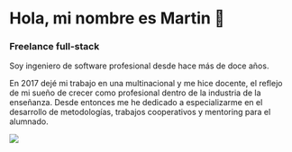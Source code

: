 # Hola, mi nombre es Martin 👋
### Freelance full-stack

Soy ingeniero de software profesional desde hace más de doce años.

En 2017 dejé mi trabajo en una multinacional y me hice docente, el reflejo de mi sueño de crecer como profesional dentro de la industria de la enseñanza.
Desde entonces me he dedicado a especializarme en el desarrollo de metodologías, trabajos cooperativos y mentoring para el alumnado.


<img src="https://imgur.com/a/P4DeEzI"/>


<!--
**jmartinrivero/jmartinrivero** is a ✨ _special_ ✨ repository because its `README.md` (this file) appears on your GitHub profile.

Here are some ideas to get you started:

- 🔭 I’m currently working on ...
- 🌱 I’m currently learning ...
- 👯 I’m looking to collaborate on ...
- 🤔 I’m looking for help with ...
- 💬 Ask me about ...
- 📫 How to reach me: ...
- 😄 Pronouns: ...
- ⚡ Fun fact: ...
-->
